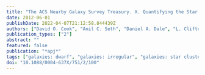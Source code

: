 ```yaml
---
title: "The ACS Nearby Galaxy Survey Treasury. X. Quantifying the Star Cluster Formation Efficiency of nearby Dwarf Galaxies"
date: 2012-06-01
publishDate: 2022-04-07T21:12:58.844439Z
authors: ["David O. Cook", "Anil C. Seth", "Daniel A. Dale", "L. Clifton Johnson", "Daniel R. Weisz", "Morgan Fouesneau", "Knut A.~G. Olsen", "Charles W. Engelbracht", "Julianne J. Dalcanton"]
publication_types: ["2"]
abstract: ""
featured: false
publication: "*apj*"
tags: ["galaxies: dwarf", "galaxies: irregular", "galaxies: star clusters: general", "galaxies: star clusters: individual", "galaxies: star formation", "Astrophysics - Astrophysics of Galaxies", "Astrophysics - Cosmology and Nongalactic Astrophysics"]
doi: "10.1088/0004-637X/751/2/100"
---
```


